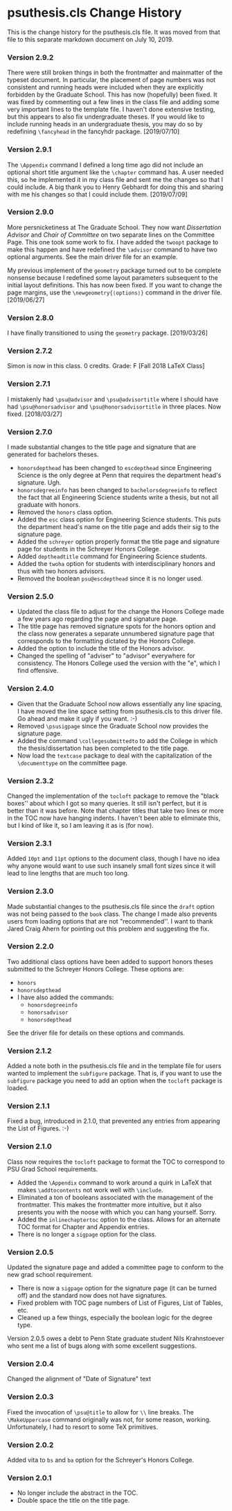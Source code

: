 # psuthesis.cls Change History
This is the change history for the psuthesis.cls file. It was moved from that file to this separate markdown document on July 10, 2019.

### Version 2.9.2
There were still broken things in both the frontmatter and mainmatter of the typeset document. In particular, the placement of page numbers was not consistent and running heads were included when they are explicitly forbidden by the Graduate School. This has now (hopefully) been fixed. It was fixed by commenting out a few lines in the class file and adding some very important lines to the template file. I haven't done extensive testing, but this appears to also fix undergraduate theses. If you would like to include running heads in an undergraduate thesis, you may do so by redefining `\fancyhead` in the fancyhdr package. [2019/07/10]

### Version 2.9.1
The `\Appendix` command I defined a long time ago did not include an optional short title argument like the `\chapter` command has. A user needed this, so he implemented it in my class file and sent me the changes so that I could include. A big thank you to Henry Gebhardt for doing this and sharing with me his changes so that I could include them. [2019/07/09]

### Version 2.9.0
More persnicketiness at The Graduate School. They now want *Dissertation Advisor* and *Chair of Committee* on two separate lines on the Committee Page. This one took some work to fix. I have added the `twoopt` package to make this happen and have redefined the `\advisor` command to have two optional arguments. See the main driver file for an example.

My previous implement of the `geometry` package turned out to be complete nonsense because I redefined some layout parameters subsequent to the initial layout definitions. This has now been fixed. If you want to change the page margins, use the `\newgeometry{⟨options⟩}` command in the driver file. [2019/06/27]

### Version 2.8.0
I have finally transitioned to using the `geometry` package. [2019/03/26]

### Version 2.7.2
Simon is now in this class. 0 credits. Grade: F [Fall 2018 LaTeX Class]

### Version 2.7.1
I mistakenly had `\psu@advisor` and `\psu@advisortitle` where I should have had `\psu@honorsadvisor` and `\psu@honorsadvisortitle` in three places. Now fixed. [2018/03/27]

### Version 2.7.0
I made substantial changes to the title page and signature that are generated for bachelors theses.

* `honorsdepthead` has been changed to `escdepthead` since Engineering Science is the only degree at Penn that requires the department head's signature. Ugh.
* `honorsdegreeinfo` has been changed to `bachelorsdegreeinfo` to reflect the fact that all Engineering Science students write a thesis, but not all graduate with honors.
* Removed the `honors` class option.
* Added the `esc` class option for Engineering Science students. This puts the department head's name on the title page and adds their sig to the signature page.
* Added the `schreyer` option properly format the title page and signature page for students in the Schreyer Honors College.
* Added `deptheadtitle` command for Engineering Science students.
* Added the `twoha` option for students with interdisciplinary honors and thus with two honors advisors.
* Removed the boolean `psu@escdepthead` since it is no longer used.

### Version 2.5.0
* Updated the class file to adjust for the change the Honors College made a few years ago regarding the page and signature page.
* The title page has removed signature spots for the honors option and the class now generates a separate unnumbered signature page that corresponds to the formatting dictated by the Honors College.
* Added the option to include the title of the Honors advisor.
* Changed the spelling of "adviser" to "advisor" everywhere for consistency. The Honors College used the version with the "e", which I find offensive.

### Version 2.4.0
* Given that the Graduate School now allows essentially any line spacing, I have moved the line space setting from psuthesis.cls to this driver file. Go ahead and make it ugly if you want. :-)
* Removed `\psusigpage` since the Graduate School now provides the signature page.
* Added the command `\collegesubmittedto` to add the College in which the thesis/dissertation has been completed to the title page.
* Now load the `textcase` package to deal with the capitalization of the `\documenttype` on the committee page.

### Version 2.3.2
Changed the implementation of the `tocloft` package to remove the "black boxes'' about which I got so many queries. It still isn't perfect, but it is better than it was before. Note that chapter titles that take two lines or more in the TOC now have hanging indents. I haven't been able to eliminate this, but I kind of like it, so I am leaving it as is (for now).

### Version 2.3.1
Added `10pt` and `11pt` options to the document class, though I have no idea why anyone would want to use such insanely small font sizes since it will lead to line lengths that are much too long.

### Version 2.3.0
Made substantial changes to the psuthesis.cls file since the `draft` option was not being passed to the `book` class. The change I made also prevents users from loading options that are not "recommended''. I want to thank Jared Craig Ahern for pointing out this problem and suggesting the fix.

### Version 2.2.0
Two additional class options have been added to support honors theses submitted to the Schreyer Honors College. These options are:

* `honors`
* `honorsdepthead`
* I have also added the commands:
	- `honorsdegreeinfo`
    - `honorsadvisor`
    - `honorsdepthead`

See the driver file for details on these options and commands.

### Version 2.1.2
Added a note both in the psuthesis.cls file and in the template file for users wanted to implement the `subfigure` package. That is, if you want to use the `subfigure` package you need to add an option when the `tocloft` package is loaded.

### Version 2.1.1
Fixed a bug, introduced in 2.1.0, that prevented any entries from appearing the List of Figures. :-)

### Version 2.1.0
Class now requires the `tocloft` package to format the TOC to correspond to PSU Grad School requirements.

* Added the `\Appendix` command to work around a quirk in LaTeX that makes `\addtocontents` not work well with `\include`.
* Eliminated a ton of booleans associated with the management of the frontmatter. This makes the frontmatter more intuitive, but it also presents you with the noose with which you can hang yourself. Sorry.
* Added the `inlinechaptertoc` option to the class. Allows for an alternate TOC format for Chapter and Appendix entries.
* There is no longer a `sigpage` option for the class.

### Version 2.0.5
Updated the signature page and added a committee page to conform to the new grad school requirement.

* There is now a `sigpage` option for the signature page (it can be turned off) and the standard now does not have signatures.
* Fixed problem with TOC page numbers of List of Figures, List of Tables, etc.
* Cleaned up a few things, especially the boolean logic for the degree type.

Version 2.0.5 owes a debt to Penn State graduate student Nils Krahnstoever who sent me a list of bugs along with some excellent suggestions.

### Version 2.0.4
Changed the alignment of "Date of Signature" text

### Version 2.0.3
Fixed the invocation of `\psu@title` to allow for `\\` line breaks. The `\MakeUppercase` command originally was not, for some reason, working. Unfortunately, I had to resort to some TeX primitives.

### Version 2.0.2
Added vita to `bs` and `ba` option for the Schreyer's Honors College.

### Version 2.0.1
* No longer include the abstract in the TOC.
* Double space the title on the title page.